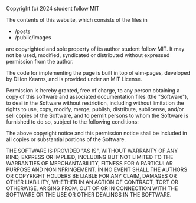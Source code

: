 Copyright (c) 2024 student follow MIT

The contents of this website, which consists of the files in
 * /posts
 * /public/images

are copyrighted and sole property of its author student follow MIT. It may 
not be used, modified, syndicated or distributed without expressed permission
from the author.

The code for implementing the page is built in top of elm-pages, developed by
Dillon Kearns, and is provided under an MIT License.

Permission is hereby granted, free of charge, to any person obtaining a copy
of this software and associated documentation files (the "Software"), to deal
in the Software without restriction, including without limitation the rights
to use, copy, modify, merge, publish, distribute, sublicense, and/or sell
copies of the Software, and to permit persons to whom the Software is
furnished to do so, subject to the following conditions:

The above copyright notice and this permission notice shall be included in all
copies or substantial portions of the Software.

THE SOFTWARE IS PROVIDED "AS IS", WITHOUT WARRANTY OF ANY KIND, EXPRESS OR
IMPLIED, INCLUDING BUT NOT LIMITED TO THE WARRANTIES OF MERCHANTABILITY,
FITNESS FOR A PARTICULAR PURPOSE AND NONINFRINGEMENT. IN NO EVENT SHALL THE
AUTHORS OR COPYRIGHT HOLDERS BE LIABLE FOR ANY CLAIM, DAMAGES OR OTHER
LIABILITY, WHETHER IN AN ACTION OF CONTRACT, TORT OR OTHERWISE, ARISING FROM,
OUT OF OR IN CONNECTION WITH THE SOFTWARE OR THE USE OR OTHER DEALINGS IN THE
SOFTWARE.
